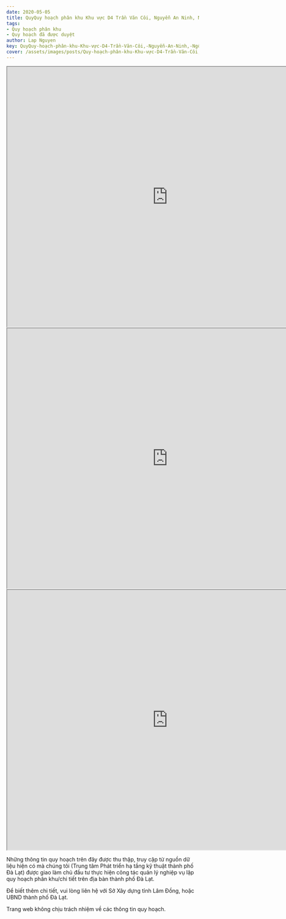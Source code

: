 ```yaml
---
date: 2020-05-05
title: QuyQuy hoạch phân khu Khu vực D4 Trần Văn Côi, Nguyễn An Ninh, Ngô Quyền, Cao Thắng, P5,6,7
tags:
- Quy hoạch phân khu
- Quy hoạch đã được duyệt
author: Lap Nguyen
key: QuyQuy-hoạch-phân-khu-Khu-vực-D4-Trần-Văn-Côi,-Nguyễn-An-Ninh,-Ngô-Quyền,-Cao-Thắng,-P5,6,7
cover: /assets/images/posts/Quy-hoạch-phân-khu-Khu-vực-D4-Trần-Văn-Côi,-Nguyễn-An-Ninh,-Ngô-Quyền,-Cao-Thắng,-P5,6,7.png
---
```

<iframe src="https://drive.google.com/file/d/1nEvvLo9lQwol7sVA7Fh5IxDzGZNwYgcJ/preview" width="840" height="680"></iframe>
<iframe src="https://drive.google.com/file/d/15THXkIb_5tIBnv3aJxjd45uviTkrDrOp/preview" width="840" height="680"></iframe>
<iframe src="https://drive.google.com/file/d/1FzUX0XrwafdD5Loc2EtkDEJMbyEKx-mW/preview" width="840" height="680"></iframe>

Những thông tin quy hoạch trên đây được thu thập, truy cập từ nguồn dữ liệu hiện có mà chúng tôi 
(Trung tâm Phát triển hạ tầng kỹ thuật thành phố Đà Lạt) được giao làm chủ đầu tư thực hiện công tác quản lý nghiệp vụ 
lập quy hoạch phân khu/chi tiết trên địa bàn thành phố Đà Lạt.

Để biết thêm chi tiết, vui lòng liên hệ với Sở Xây dựng tỉnh Lâm Đồng, hoặc UBND thành phố Đà Lạt.

Trang web không chịu trách nhiệm về các thông tin quy hoạch.
